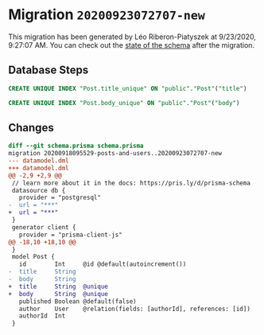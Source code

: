 # Migration `20200923072707-new`

This migration has been generated by Léo Riberon-Piatyszek at 9/23/2020, 9:27:07 AM.
You can check out the [state of the schema](./schema.prisma) after the migration.

## Database Steps

```sql
CREATE UNIQUE INDEX "Post.title_unique" ON "public"."Post"("title")

CREATE UNIQUE INDEX "Post.body_unique" ON "public"."Post"("body")
```

## Changes

```diff
diff --git schema.prisma schema.prisma
migration 20200918095529-posts-and-users..20200923072707-new
--- datamodel.dml
+++ datamodel.dml
@@ -2,9 +2,9 @@
 // learn more about it in the docs: https://pris.ly/d/prisma-schema
 datasource db {
   provider = "postgresql"
-  url = "***"
+  url = "***"
 }
 generator client {
   provider = "prisma-client-js"
@@ -18,10 +18,10 @@
 }
 model Post {
   id        Int     @id @default(autoincrement())
-  title     String
-  body      String
+  title     String  @unique
+  body      String  @unique
   published Boolean @default(false)
   author    User    @relation(fields: [authorId], references: [id])
   authorId  Int
 }
```


